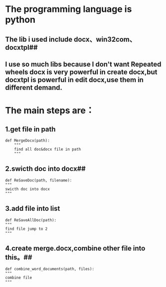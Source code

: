# The programming language is python #
## The lib i used include docx、win32com、docxtpl##
## I use so much libs because I don't want Repeated wheels docx is very powerful in create docx,but docxtpl is powerful in edit docx,use them in different demand.
 

# The main steps are： #

## 1.get file in path ##

    def MergeDocx(path):
        """
        find all doc&docx file in path
        """


## 2.swicth doc into docx##

    def ReSaveDoc(path, filename):
    """
    swicth doc into docx
    """


## 3.add file into list ##

    def ReSaveAllDoc(path):
    """
    find file jump to 2
    """


## 4.create merge.docx,combine other file into this。##

    def combine_word_documents(path, files):
    """
    combine file
    """